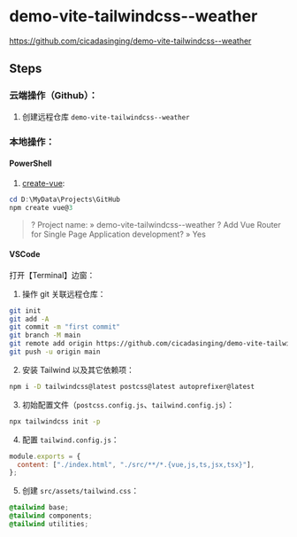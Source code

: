 # demo-vite-tailwindcss--weather

https://github.com/cicadasinging/demo-vite-tailwindcss--weather

## Steps

### 云端操作（Github）：

1. 创建远程仓库 `demo-vite-tailwindcss--weather`

### 本地操作：

#### PowerShell

1. [create-vue](https://github.com/vuejs/create-vue):

```powershell
cd D:\MyData\Projects\GitHub
npm create vue@3
```

> ? Project name: » demo-vite-tailwindcss--weather
> ? Add Vue Router for Single Page Application development? » Yes

#### VSCode

打开【Terminal】边窗：

1. 操作 git 关联远程仓库：

```bash
git init
git add -A
git commit -m "first commit"
git branch -M main
git remote add origin https://github.com/cicadasinging/demo-vite-tailwindcss--weather.git
git push -u origin main
```

2. 安装 Tailwind 以及其它依赖项：

```bash
npm i -D tailwindcss@latest postcss@latest autoprefixer@latest
```

3. 初始配置文件（`postcss.config.js`、`tailwind.config.js`）：

```bash
npx tailwindcss init -p
```

4. 配置 `tailwind.config.js`：

```javascript
module.exports = {
  content: ["./index.html", "./src/**/*.{vue,js,ts,jsx,tsx}"],
};
```

5. 创建 `src/assets/tailwind.css`：

```css
@tailwind base;
@tailwind components;
@tailwind utilities;
```

